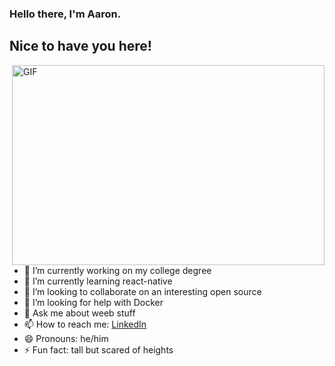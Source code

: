 ### Hello there, I'm Aaron. 
## Nice to have you here!

<img align="right" alt="GIF" src="https://i.pinimg.com/originals/a0/02/a3/a002a3e51a2adc85d6c0a4684892e743.gif" width="500" height="320">

- 🔭 I’m currently working on my college degree
- 🌱 I’m currently learning react-native
- 👯 I’m looking to collaborate on an interesting open source
- 🤔 I’m looking for help with Docker
- 💬 Ask me about weeb stuff
- 📫 How to reach me: [LinkedIn](https://www.linkedin.com/in/aaronreihill/)
- 😄 Pronouns: he/him
- ⚡ Fun fact: tall but scared of heights 

